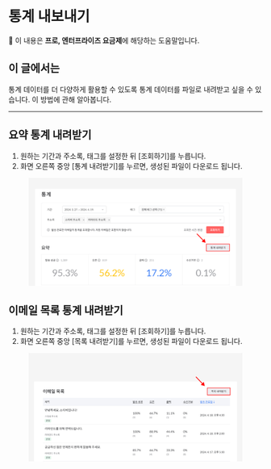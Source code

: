 # 통계 내보내기

💬 이 내용은 **프로, 엔터프라이즈 요금제**에 해당하는 도움말입니다.

## 이 글에서는

통계 데이터를 더 다양하게 활용할 수 있도록 통계 데이터를 파일로 내려받고 싶을 수 있습니다. 이 방법에 관해 알아봅니다.

***

## 요약 통계 내려받기

1. 원하는 기간과 주소록, 태그를 설정한 뒤 \[조회하기]를 누릅니다.
2. 화면 오른쪽 중앙 \[통계 내려받기]를 누르면, 생성된 파일이 다운로드 됩니다.

<figure><img src="../.gitbook/assets/요약 통계 내려받기.png" alt=""><figcaption></figcaption></figure>



## 이메일 목록 통계 내려받기

1. 원하는 기간과 주소록, 태그를 설정한 뒤 \[조회하기]를 누릅니다.
2. 화면 오른쪽 중앙 \[목록 내려받기]를 누르면, 생성된 파일이 다운로드 됩니다.

<figure><img src="../.gitbook/assets/이메일 목록 통계 내려받기.png" alt=""><figcaption></figcaption></figure>
